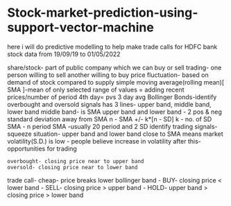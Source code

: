 # Stock-market-prediction-using-support-vector-machine

here i will do predictive modelling to help make trade calls for HDFC bank stock data from 19/09/19 to 01/05/2022

share/stock- part of public company which we can buy or sell
trading- one person willing to sell another willing to buy
price fluctuation- based on demand of stock compared to supply
simple moving average(rolling mean)[ SMA ]-mean of only selected range of values
	= adding recent prices/number of period
	4th day= pvs 3 day avg
Bollinger Bonds-identify overbought and oversold signals
	has 3 lines- upper band, middle band, lower band
	middle band- is SMA
	upper band and lower band - 2 pos & neg standard deviation away from SMA
	n - SMA +/- k*[n - SD]
	k - no. of SD
	SMA - n period SMA 	-usually 20 period and 2 SD
identify trading signals-
squeeze situation- upper band and lower band close to SMA 
	means market volatility(S.D.) is low - people believe increase in
	volatility after this- opportunities for trading
	
	overbought- closing price near to upper band
	oversold- closing price near to lower band
	
trade call- cheap- price breaks lower bollinger band
	- BUY- closing price < lower band
 	- SELL- closing price > upper band
	- HOLD- upper band > closing price > lower band
